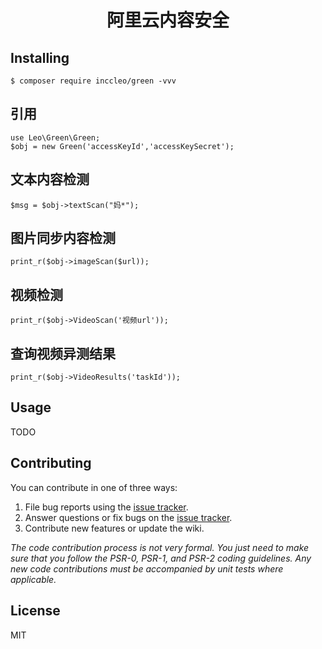 <h1 align="center"> 阿里云内容安全 </h1>

## Installing

```shell
$ composer require inccleo/green -vvv
```

## 引用

```
use Leo\Green\Green;
$obj = new Green('accessKeyId','accessKeySecret');
```


## 文本内容检测

```
$msg = $obj->textScan("妈*");
```

## 图片同步内容检测

```
print_r($obj->imageScan($url));
```

## 视频检测

```
print_r($obj->VideoScan('视频url'));

```

##  查询视频异测结果

```
print_r($obj->VideoResults('taskId'));
```


## Usage

TODO

## Contributing

You can contribute in one of three ways:

1. File bug reports using the [issue tracker](https://github.com/leo/green/issues).
2. Answer questions or fix bugs on the [issue tracker](https://github.com/leo/green/issues).
3. Contribute new features or update the wiki.

_The code contribution process is not very formal. You just need to make sure that you follow the PSR-0, PSR-1, and PSR-2 coding guidelines. Any new code contributions must be accompanied by unit tests where applicable._

## License

MIT